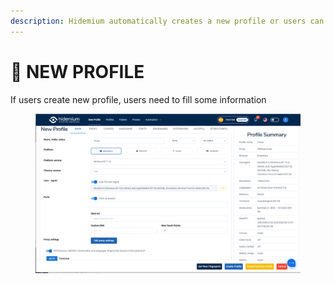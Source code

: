 ```yaml
---
description: Hidemium automatically creates a new profile or users can create a profile !
---
```


# 👋 NEW PROFILE

If users create new profile, users need to fill some information

<figure><img src="../../.gitbook/assets/29.png" alt=""><figcaption></figcaption></figure>
